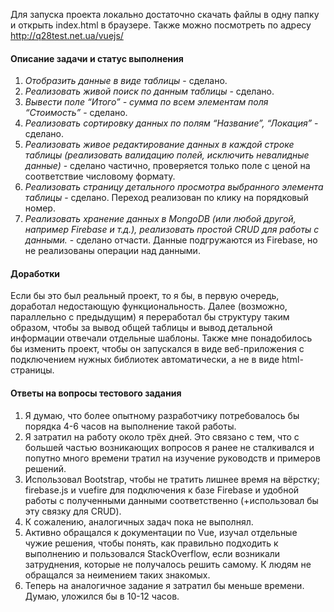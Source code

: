 Для запуска проекта локально достаточно скачать файлы в одну папку и открыть index.html в браузере. Также можно посмотреть по адресу http://q28test.net.ua/vuejs/

#### Описание задачи и статус выполнения  
1. _Отобразить данные в виде таблицы_ - сделано.  
2. _Реализовать живой поиск по данным таблицы_ - сделано.  
3. _Вывести поле “Итого” - сумма по всем элементам поля “Стоимость”_ - сделано.  
4. _Реализовать сортировку данных по полям “Название”, “Локация”_ - сделано.   
5. _Реализовать живое редактирование данных в каждой строке таблицы (реализовать валидацию полей, исключить невалидные данные)_ - сделано частично, проверяется только поле с ценой на соответствие числовому формату.  
6. _Реализовать страницу детального просмотра выбранного элемента таблицы_ - сделано. Переход реализован по клику на порядковый номер.  
7. _Реализовать хранение данных в MongoDB (или любой другой, например Firebase и т.д.), реализовать простой  CRUD для работы с данными._ - сделано отчасти. Данные подгружаются из Firebase, но не реализованы операции над данными.  

#### Доработки  
Если бы это был реальный проект, то я бы, в первую очередь, доработал недостающую функциональность. Далее (возможно, параллельно с предыдущим) я переработал бы структуру таким образом, чтобы за вывод общей таблицы и вывод детальной информации отвечали отдельные шаблоны. Также мне понадобилось бы изменить проект, чтобы он запускался в виде веб-приложения с подключением нужных библиотек автоматически, а не в виде html-страницы.

#### Ответы на вопросы тестового задания  
1. Я думаю, что более опытному разработчику потребовалось бы порядка 4-6 часов на выполнение такой работы.  
2. Я затратил на работу около трёх дней. Это связано с тем, что с большей частью возникающих вопросов я ранее не сталкивался и попутно много времени тратил на изучение руководств и примеров решений.  
3. Использовал Bootstrap, чтобы не тратить лишнее время на вёрстку; firebase.js и vuefire для подключения к базе Firebase и удобной работы с полученными данными соответственно (+использовал бы эту связку для CRUD).  
4. К сожалению, аналогичных задач пока не выполнял.  
5. Активно обращался к документации по Vue, изучал отдельные чужие решения, чтобы понять, как правильно подходить к выполнению и пользовался StackOverflow, если возникали затруднения, которые не получалось решить самому. К людям не обращался за неимением таких знакомых.  
6. Теперь на аналогичное задание я затратил бы меньше времени. Думаю, уложился бы в 10-12 часов.
